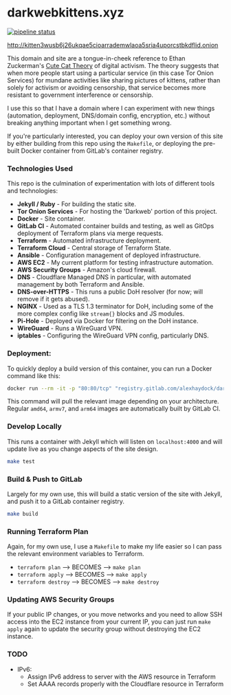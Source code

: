 # darkwebkittens.xyz

[![pipeline status](https://gitlab.com/alexhaydock/darkwebkittens.xyz/badges/master/pipeline.svg)](https://gitlab.com/alexhaydock/darkwebkittens.xyz/-/commits/master)

http://kitten3wusb6j26ukqae5cioarrademwlaoa5sria4uporcstbkdflid.onion

This domain and site are a tongue-in-cheek reference to Ethan Zuckerman's [Cute Cat Theory](https://en.wikipedia.org/wiki/Cute_cat_theory_of_digital_activism) of digital activism. The theory suggests that when more people start using a particular service (in this case Tor Onion Services) for mundane activities like sharing pictures of kittens, rather than solely for activism or avoiding censorship, that service becomes more resistant to government interference or censorship.

I use this so that I have a domain where I can experiment with new things (automation, deployment, DNS/domain config, encryption, etc.) without breaking anything important when I get something wrong.

If you're particularly interested, you can deploy your own version of this site by either building from this repo using the `Makefile`, or deploying the pre-built Docker container from GitLab's container registry.

### Technologies Used
This repo is the culmination of experimentation with lots of different tools and technologies:
* **Jekyll / Ruby** - For building the static site.
* **Tor Onion Services** - For hosting the 'Darkweb' portion of this project.
* **Docker** - Site container.
* **GitLab CI** - Automated container builds and testing, as well as GitOps deployment of Terraform plans via merge requests.
* **Terraform** - Automated infrastructure deployment.
* **Terraform Cloud** - Central storage of Terraform State.
* **Ansible** - Configuration management of deployed infrastructure.
* **AWS EC2** - My current platform for testing infrastructure automation.
* **AWS Security Groups** - Amazon's cloud firewall.
* **DNS** - Cloudflare Managed DNS in particular, with automated management by both Terraform and Ansible.
* **DNS-over-HTTPS** - This runs a public DoH resolver (for now; will remove if it gets abused).
* **NGINX** - Used as a TLS 1.3 terminator for DoH, including some of the more complex config like `stream{}` blocks and JS modules.
* **Pi-Hole** - Deployed via Docker for filtering on the DoH instance.
* **WireGuard** - Runs a WireGuard VPN.
* **iptables** - Configuring the WireGuard VPN config, particularly DNS.

### Deployment:
To quickly deploy a build version of this container, you can run a Docker command like this:
```sh
docker run --rm -it -p "80:80/tcp" "registry.gitlab.com/alexhaydock/darkwebkittens.xyz"
```

This command will pull the relevant image depending on your architecture. Regular `amd64`, `armv7`, and `arm64` images are automatically built by GitLab CI.

### Develop Locally
This runs a container with Jekyll which will listen on `localhost:4000` and will update live as you change aspects of the site design.
```sh
make test
```

### Build & Push to GitLab
Largely for my own use, this will build a static version of the site with Jekyll, and push it to a GitLab container registry.
```sh
make build
```

### Running Terraform Plan
Again, for my own use, I use a `Makefile` to make my life easier so I can pass the relevant environment variables to Terraform.
* `terraform plan` --> BECOMES --> `make plan`
* `terraform apply` --> BECOMES --> `make apply`
* `terraform destroy` --> BECOMES --> `make destroy`

### Updating AWS Security Groups
If your public IP changes, or you move networks and you need to allow SSH access into the EC2 instance from your current IP, you can just run `make apply` again to update the security group without destroying the EC2 instance.

### TODO
* IPv6:
  * Assign IPv6 address to server with the AWS resource in Terraform
  * Set AAAA records properly with the Cloudflare resource in Terraform